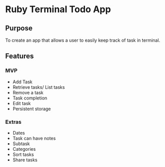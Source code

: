 # Ruby Terminal Todo App

## Purpose

To create an app that allows a user to easily keep track of task in terminal.

## Features

### MVP

- Add Task
- Retrieve tasks/ List tasks
- Remove a task
- Task completion
- Edit task
- Persistent storage

### Extras

- Dates
- Task can have notes
- Subtask
- Categories
- Sort tasks
- Share tasks
